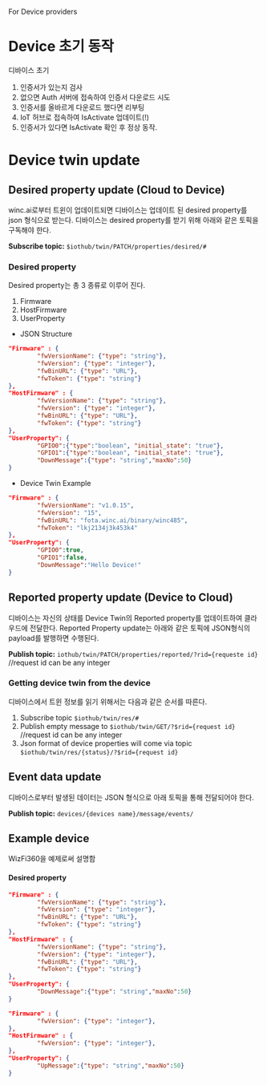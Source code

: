 For Device providers
# Device 초기 동작
디바이스 초기
1. 인증서가 있는지 검사
2. 없으면 Auth 서버에 접속하여 인증서 다운로드 시도
3. 인증서를 올바르게 다운로드 했다면 리부팅
4. IoT 허브로 접속하여 IsActivate 업데이트(!)
5. 인증서가 있다면 IsActivate 확인 후 정상 동작.

# Device twin update
## Desired property update (Cloud to Device)
winc.ai로부터 트윈이 업데이트되면 디바이스는 업데이트 된 desired property를 json 형식으로 받는다.
디바이스는 desired property를 받기 위해 아래와 같은 토픽을 구독해야 한다.

**Subscribe topic:** `$iothub/twin/PATCH/properties/desired/#`

###  Desired property
Desired property는 총 3 종류로 이루어 진다.
1. Firmware
2. HostFirmware
3. UserProperty

* JSON Structure
```json
"Firmware" : {
        "fwVersionName": {"type": "string"},
        "fwVersion": {"type": "integer"},
        "fwBinURL": {"type": "URL"},
        "fwToken": {"type": "string"}
},
"HostFirmware" : {
        "fwVersionName": {"type": "string"},
        "fwVersion": {"type": "integer"},
        "fwBinURL": {"type": "URL"},
        "fwToken": {"type": "string"}
},
"UserProperty": {
        "GPIO0":{"type":"boolean", "initial_state": "true"},
        "GPIO1":{"type":"boolean", "initial_state": "true"},
        "DownMessage":{"type": "string","maxNo":50}
}
```
* Device Twin Example
```json
"Firmware" : {
        "fwVersionName": "v1.0.15",
        "fwVersion": "15",
        "fwBinURL": "fota.winc.ai/binary/winc485",
        "fwToken": "lkj2134j3k453k4"
},
"UserProperty": {
        "GPIO0":true,
        "GPIO1":false,
        "DownMessage":"Hello Device!"
}
```


## Reported property update (Device to Cloud)
디바이스는 자신의 상태를 Device Twin의 Reported property를 업데이트하여 클라우드에 전달한다. Reported Property update는 아래와 같은 토픽에 JSON형식의 payload를 발행하면 수행된다.

**Publish topic:** `iothub/twin/PATCH/properties/reported/?rid={requeste id}` //request id can be any integer

### Getting device twin from the device
디바이스에서 트윈 정보를 읽기 위해서는 다음과 같은 순서를 따른다.
1. Subscribe topic `$iothub/twin/res/#`
2. Publish empty message to `$iothub/twin/GET/?$rid={request id}` //request id can be any integer
3. Json format of device properties will come via topic `$iothub/twin/res/{status}/?$rid={request id}`


## Event data update
디바이스로부터 발생된 데이터는 JSON 형식으로 아래 토픽을 통해 전달되어야 한다.

**Publish topic:** `devices/{devices name}/message/events/`

## Example device
WizFi360을 예제로써 설명함
#### Desired property
```json
"Firmware" : {
        "fwVersionName": {"type": "string"},
        "fwVersion": {"type": "integer"},
        "fwBinURL": {"type": "URL"},
        "fwToken": {"type": "string"}
},
"HostFirmware" : {
        "fwVersionName": {"type": "string"},
        "fwVersion": {"type": "integer"},
        "fwBinURL": {"type": "URL"},
        "fwToken": {"type": "string"}
},
"UserProperty": {
        "DownMessage":{"type": "string","maxNo":50}
}
```

```json
"Firmware" : {
        "fwVersion": {"type": "integer"},
},
"HostFirmware" : {
        "fwVersion": {"type": "integer"},
},
"UserProperty": {
        "UpMessage":{"type": "string","maxNo":50}
}
```
<!--stackedit_data:
eyJoaXN0b3J5IjpbMTU4NTkyNDY1OSwyMTE3NDI2ODM0XX0=
-->